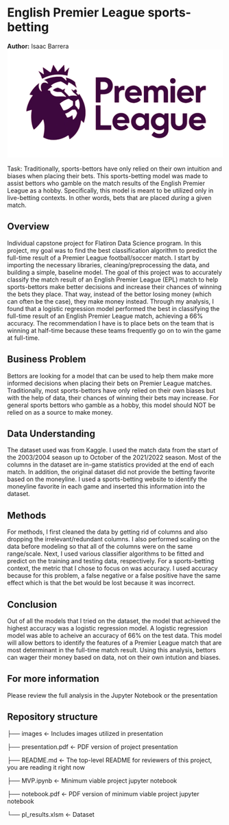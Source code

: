 # English Premier League sports-betting
<b>Author:</b> Isaac Barrera
![download.jpeg](./images/download.jpeg)

Task: Traditionally, sports-bettors have only relied on their own intuition and biases when placing their bets. This sports-betting model was made to assist bettors who gamble on the match results of the English Premier League as a hobby. Specifically, this model is meant to be utilized only in live-betting contexts. In other words, bets that are placed <i>during</i> a given match.

## Overview
Individual capstone project for Flatiron Data Science program. In this project, my goal was to find the best classification algorithm to predict the full-time result of a Premier League football/soccer match. I start by importing the necessary libraries, cleaning/preprocessing the data, and building a simple, baseline model. The goal of this project was to accurately classify the match result of an English Premier League (EPL) match to help sports-bettors make better decisions and increase their chances of winning the bets they place. That way, instead of the bettor losing money (which can often be the case), they make money instead. Through my analysis, I found that a logistic regression model performed the best in classifying the full-time result of an English Premier League match, achieving a 66% accuracy. The recommendation I have is to place bets on the team that is winning at half-time because these teams frequently go on to win the game at full-time.

## Business Problem
Bettors are looking for a model that can be used to help them make more informed decisions when placing their bets on Premier League matches. Traditionally, most sports-bettors have only relied on their own biases but with the help of data, their chances of winning their bets may increase. For general sports bettors who gamble as a hobby, this model should NOT be relied on as a source to make money.

## Data Understanding
The dataset used was from Kaggle. I used the match data from the start of the 2003/2004 season up to October of the 2021/2022 season. Most of the columns in the dataset are in-game statistics provided at the end of each match. In addition, the original dataset did not provide the betting favorite based on the moneyline. I used a sports-betting website to identify the moneyline favorite in each game and inserted this information into the dataset.

## Methods
For methods, I first cleaned the data by getting rid of columns and also dropping the irrelevant/redundant columns. I also performed scaling on the data before modeling so that all of the columns were on the same range/scale. Next, I used various classifier algorithms to be fitted and predict on the training and testing data, respectively. For a sports-betting context, the metric that I chose to focus on was accuracy. I used accuracy because for this problem, a false negative or a false positive have the same effect which is that the bet would be lost because it was incorrect. 

## Conclusion
Out of all the models that I tried on the dataset, the model that achieved the highest accuracy was a logistic regression model. A logistic regression model was able to acheive an accuracy of 66% on the test data. This model will allow bettors to identify the features of a Premier League match that are most determinant in the full-time match result. Using this analysis, bettors can wager their money based on data, not on their own intution and biases.

## For more information
Please review the full analysis in the Jupyter Notebook or the presentation

## Repository structure

├── images <- Includes images utilized in presentation

├── presentation.pdf <- PDF version of project presentation

├── README.md <- The top-level README for reviewers of this project, you are reading it right now

├── MVP.ipynb <- Minimum viable project jupyter notebook

├── notebook.pdf <- PDF version of minimum viable project jupyter notebook 

└── pl_results.xlsm <- Dataset
